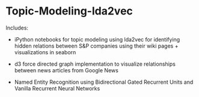 # Topic-Modeling-lda2vec

Includes:
- iPython notebooks for topic modeling using lda2vec for identifying hidden relations between S&P companies using their wiki pages + visualizations in seaborn

- d3 force directed graph implementation to visualize relationships between news articles from Google News

- Named Entity Recognition using Bidirectional Gated Recurrent Units and Vanilla Recurrent Neural Networks
